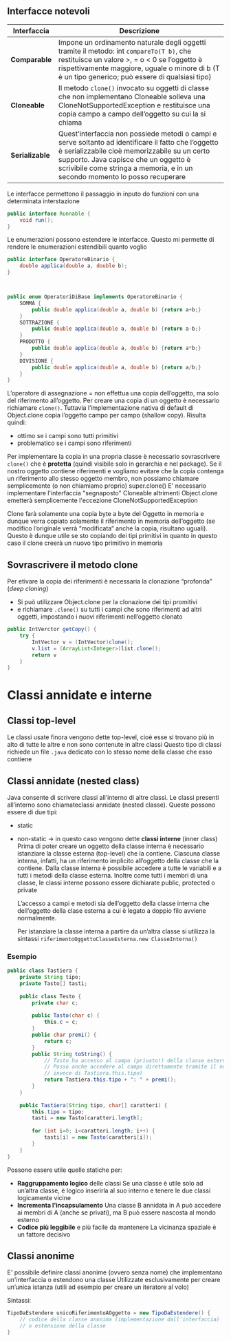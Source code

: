 ## Interfacce notevoli

| Interfaccia      | Descrizione                                                                                                                                                                                                                                                                  |
| ---------------- | ---------------------------------------------------------------------------------------------------------------------------------------------------------------------------------------------------------------------------------------------------------------------------- |
| **Comparable**   | Impone un ordinamento naturale degli oggetti tramite il metodo: int `compareTo(T b)`, che restituisce un valore >, = o < 0 se l’oggetto è rispettivamente maggiore, uguale o minore di b (T è un tipo generico; può essere di qualsiasi tipo)                                |
| **Cloneable**    | Il metodo `clone()` invocato su oggetti di classe che non implementano Cloneable solleva una CloneNotSupportedException e restituisce una copia campo a campo dell’oggetto su cui la si chiama                                                                               |
| **Serializable** | Quest’interfaccia non possiede metodi o campi e serve soltanto ad identificare il fatto che l’oggetto è serializzabile cioè memorizzabile su un certo supporto. Java capisce che un oggetto è scrivibile come stringa a memoria, e in un secondo momento lo posso recuperare |

Le interfacce permettono il passaggio in inputo do funzioni con una determinata interstazione

```java
public interface Runnable {
	void run();
}
```

Le enumerazioni possono estendere le interfacce. Questo mi permette di rendere le enumerazioni estendibili quanto voglio

```java
public interface OperatoreBinario {
	double applica(double a, double b);
}



public enum OperatoriDiBase implements OperatoreBinario {
	SOMMA {
		public double applica(double a, double b) {return a+b;}
	}
	SOTTRAZIONE {
		public double applica(double a, double b) {return a-b;}
	}
	PRODOTTO {
		public double applica(double a, double b) {return a*b;}
	}
	DIVISIONE {
		public double applica(double a, double b) {return a/b;}
	}
}
```

L’operatore di assegnazione = non effettua una copia dell’oggetto, ma solo del riferimento all’oggetto. Per creare una copia di un oggetto è necessario richiamare `clone()`. Tuttavia l’implementazione nativa di default di Object.clone copia l’oggetto campo per campo (shallow copy). Risulta quindi:
- ottimo se i campi sono tutti primitivi
- problematico se i campi sono riferimenti

Per implementare la copia in una propria classe è necessario sovrascrivere `clone()` che è **protetta** (quindi visibile solo in gerarchia e nel package). Se il nostro oggetto contiene riferimenti e vogliamo evitare che la copia contenga un riferimento allo stesso oggetto membro, non possiamo chiamare semplicemente (o non chiamiamo proprio) super.clone()
E' necessario implementare l'interfaccia "segnaposto" Cloneable altrimenti Object.clone emetterà semplicemente l'eccezione CloneNotSupportedException

Clone farà solamente una copia byte a byte del Oggetto in memoria e dunque verra copiato solamente il riferimento in memoria dell’oggetto (se modifico l’originale verrà “modificata“ anche la copia, risultano uguali). Questo è dunque utile se sto copiando dei tipi primitivi in quanto in questo caso il clone creerà un nuovo tipo primitivo in memoria

## Sovrascrivere il metodo clone
Per etivare la copia dei riferimenti è necessaria la clonazione “profonda” (*deep cloning*)
- Si può utilizzare Object.clone per la clonazione dei tipi promitivi
- e richiamare `.clone()` su tutti i campi che sono riferimenti ad altri oggetti, impostando i nuovi riferimenti nell’oggetto clonato

```java
public IntVerctor getCopy() {
	try {
		IntVector v = (IntVector)clone();
		v.list = (ArrayList<Integer>)list.clone();
		return v
	}
}
```


# Classi annidate e interne
## Classi top-level
Le classi usate finora vengono dette top-level, cioè esse si trovano più in alto di tutte le altre e non sono contenute in altre classi
Questo tipo di classi richiede un file `.java` dedicato con lo stesso nome della classe che esso contiene
## Classi annidate (nested class)
Java consente di scrivere classi all’interno di altre classi. Le classi presenti all’interno sono chiamateclassi annidate (nested classe). Queste possono essere di due tipi:
- static
- non-static → in questo caso vengono dette **classi interne** (inner class)
	Prima di poter creare un oggetto della classe interna è necessario istanziare la classe esterna (top-level) che la contiene. Ciascuna classe interna, infatti, ha un riferimento implicito all’oggetto della classe che la contiene.
	Dalla classe interna è possibile accedere a tutte le variabili e a tutti i metodi della classe esterna. Inoltre come tutti i membri di una classe, le classi interne possono essere dichiarate public, protected o private
	
	L’accesso a campi e metodi sia dell’oggetto della classe interna che dell’oggetto della clase esterna a cui è legato a doppio filo avviene normalmente. 
	
	Per istanziare la classe interna a partire da un’altra classe si utilizza la sintassi
	`riferimentoOggettoClasseEsterna.new ClasseInterna()`

### Esempio
```java
public class Tastiera {
	private String tipo;
	private Tasto[] tasti;
	
	public class Testo {
		private char c;
		
		public Tasto(char c) {
			this.c = c;
		}
		public char premi() {
			return c;
		}
		public String toString() {
			// Tasto ha accesso al campo (privato!) della classe esterna
			// Posso anche accedere al campo direttamente tramite il nome (tipo,
			// invece di Tastiera.this.tipo)
			return Tastiera.this.tipo + ": " + premi();
		}
	}
	
	public Tastiera(String tipo, char[] caratteri) {
		this.tipo = tipo;
		tasti = new Tasto[caratteri.length];
		
		for (int i=0; i<caratteri.length; i++) {
			tasti[i] = new Tasto(caratteri[i]);
		}
	}
}
```

Possono essere utile quelle statiche per:
- **Raggruppamento logico** delle classi
	Se una classe è utile solo ad un’altra classe, è logico inserirla al suo interno e tenere le due classi logicamente vicine
- **Incrementa l’incapsulamento**
	Una classe B annidata in A può accedere ai membri di A (anche se privati), ma B può essere nascosta al mondo esterno
- **Codice più leggibile** e più facile da mantenere
	La vicinanza spaziale è un fattore decisivo

## Classi anonime
E' possibile definire classi anonime (ovvero senza nome) che implementano un'interfaccia o estendono una classe
Utilizzate esclusivamente per creare un’unica istanza (utili ad esempio per creare un iteratore al volo)

Sintassi:
```java
TipoDaEstendere unicoRiferimentoAOggetto = new TipoDaEstendere() {
	// codice della classe anonima (implementazione dall'interfaccia)
	// o estensione della classe
}
```
